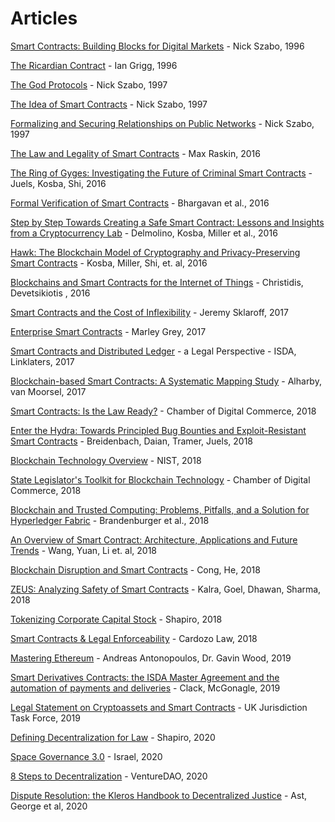 # Articles 

[Smart Contracts: Building Blocks for Digital Markets](http://www.fon.hum.uva.nl/rob/Courses/InformationInSpeech/CDROM/Literature/LOTwinterschool2006/szabo.best.vwh.net/smart_contracts_2.html) - Nick Szabo, 1996

[The Ricardian Contract](https://iang.org/papers/ricardian_contract.html) - Ian Grigg, 1996

[The God Protocols](https://nakamotoinstitute.org/the-god-protocols/) - Nick Szabo, 1997

[The Idea of Smart Contracts](https://nakamotoinstitute.org/the-idea-of-smart-contracts/) - Nick Szabo, 1997

[Formalizing and Securing Relationships on Public Networks](https://www.firstmonday.org/ojs/index.php/fm/article/view/548/469) - Nick Szabo, 1997

[The Law and Legality of Smart Contracts](https://papers.ssrn.com/sol3/papers.cfm?abstract_id=2959166) - Max Raskin, 2016

[The Ring of Gyges: Investigating the Future of Criminal Smart Contracts](http://initc3.org/files/Gyges.pdf) - Juels, Kosba, Shi, 2016

[Formal Verification of Smart Contracts](https://dl.acm.org/citation.cfm?id=2993611) - Bhargavan et al., 2016

[Step by Step Towards Creating a Safe Smart Contract: Lessons and Insights from a Cryptocurrency Lab](https://eprint.iacr.org/2015/460.pdf) - Delmolino, Kosba, Miller et al., 2016

[Hawk: The Blockchain Model of Cryptography and Privacy-Preserving Smart Contracts](http://scholar.google.com/scholar_url?url=https://users.soe.ucsc.edu/~owen/courses/cmps223/papers/hawk.pdf&hl=en&sa=X&scisig=AAGBfm0n9U_-YXj7vOAhp9Vi-v7A049K2A&nossl=1&oi=scholarr) - Kosba, Miller, Shi, et. al, 2016

[Blockchains and Smart Contracts for the Internet of Things](https://ieeexplore.ieee.org/abstract/document/7467408) - Christidis, Devetsikiotis , 2016

[Smart Contracts and the Cost of Inflexibility](https://papers.ssrn.com/sol3/papers.cfm?abstract_id=3008899) - Jeremy Sklaroff, 2017

[Enterprise Smart Contracts](https://github.com/Azure/azure-blockchain-projects/blob/master/bletchley/EnterpriseSmartContracts.md) - Marley Grey, 2017

[Smart Contracts and Distributed Ledger](https://www.isda.org/a/6EKDE/smart-contracts-and-distributed-ledger-a-legal-perspective.pdf) - a Legal Perspective - ISDA, Linklaters, 2017

[Blockchain-based Smart Contracts: A Systematic Mapping Study](https://arxiv.org/abs/1710.06372) - Alharby, van Moorsel, 2017

[Smart Contracts: Is the Law Ready?](https://digitalchamber.org/smart-contracts-whitepaper/) -  Chamber of Digital Commerce, 2018

[Enter the Hydra: Towards Principled Bug Bounties and Exploit-Resistant Smart Contracts](https://eprint.iacr.org/2017/1090.pdf) -  Breidenbach, Daian, Tramer, Juels, 2018

[Blockchain Technology Overview](https://www.nist.gov/publications/blockchain-technology-overview) - NIST, 2018

[State Legislator's Toolkit for Blockchain Technology](https://digitalchamber.org/state-legislators-toolkit/) - Chamber of Digital Commerce, 2018

[Blockchain and Trusted Computing: Problems, Pitfalls, and a Solution for Hyperledger Fabric](https://arxiv.org/abs/1805.08541) - Brandenburger et al., 2018

[An Overview of Smart Contract: Architecture, Applications and Future Trends](https://ieeexplore.ieee.org/document/8500488) - Wang, Yuan, Li et. al, 2018

[Blockchain Disruption and Smart Contracts](https://papers.ssrn.com/sol3/papers.cfm?abstract_id=2985764) - Cong, He, 2018

[ZEUS: Analyzing Safety of Smart Contracts](https://pages.cpsc.ucalgary.ca/~joel.reardon/blockchain/readings/ndss2018_09-1_Kalra_paper.pdf) - Kalra, Goel, Dhawan, Sharma, 2018

[Tokenizing Corporate Capital Stock](https://gabrielshapiro.wordpress.com/2018/10/28/2/) - Shapiro, 2018

[Smart Contracts & Legal Enforceability](https://cardozo.yu.edu/sites/default/files/Smart%20Contracts%20Report%20%232_0.pdf) - Cardozo Law, 2018

[Mastering Ethereum](https://github.com/ethereumbook/ethereumbook) - Andreas Antonopoulos, Dr. Gavin Wood, 2019

[Smart Derivatives Contracts: the ISDA Master Agreement and the automation of payments and deliveries](https://arxiv.org/abs/1904.01461) - Clack, McGonagle, 2019

[Legal Statement on Cryptoassets and Smart Contracts](https://35z8e83m1ih83drye280o9d1-wpengine.netdna-ssl.com/wp-content/uploads/2019/11/6.6056_JO_Cryptocurrencies_Statement_FINAL_WEB_111119-1.pdf) - UK Jurisdiction Task Force, 2019

[Defining Decentralization for Law](https://medium.com/@lex_node/defining-decentralization-for-law-58ca54e18b2a) - Shapiro, 2020

[Space Governance 3.0](https://digitalcommons.law.uga.edu/cgi/viewcontent.cgi?article=2489&context=gjicl) - Israel, 2020

[8 Steps to Decentralization](https://medium.com/venture-dao/8-steps-to-decentralization-1822806e2d54) - VentureDAO, 2020

[Dispute Resolution: the Kleros Handbook to Decentralized Justice](https://kleros.io/en/book/) - Ast, George et al, 2020

